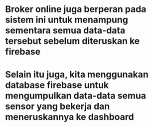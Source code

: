 # Broker online juga berperan pada sistem ini untuk menampung sementara semua data-data tersebut sebelum diteruskan ke firebase
# Selain itu juga, kita menggunakan database firebase untuk mengumpulkan data-data semua sensor yang bekerja dan meneruskannya ke dashboard
